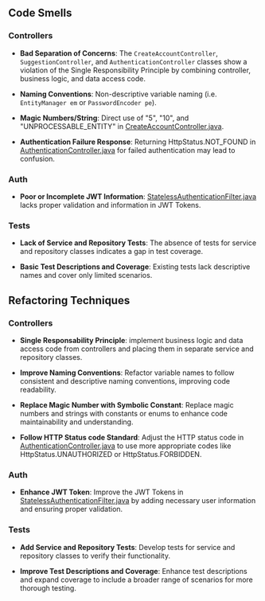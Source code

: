 ## Code Smells

### Controllers
- **Bad Separation of Concerns**: The `CreateAccountController`, `SuggestionController`, and `AuthenticationController` classes show a violation of the Single Responsibility Principle by combining controller, business logic, and data access code.

- **Naming Conventions**: Non-descriptive variable naming (i.e. `EntityManager em` or `PasswordEncoder pe`).

- **Magic Numbers/String**: Direct use of "5", "10", and "UNPROCESSABLE_ENTITY" in [CreateAccountController.java](src%2Fmain%2Fjava%2Foutout%2Fcontroller%2FCreateAccountController.java).

- **Authentication Failure Response**: Returning HttpStatus.NOT_FOUND in [AuthenticationController.java](src%2Fmain%2Fjava%2Foutout%2Fcontroller%2FAuthenticationController.java) for failed authentication may lead to confusion.

### Auth
- **Poor or Incomplete JWT Information**: [StatelessAuthenticationFilter.java](src%2Fmain%2Fjava%2Foutout%2Fsecurity%2FStatelessAuthenticationFilter.java) lacks proper validation and information in JWT Tokens.

### Tests
- **Lack of Service and Repository Tests**: The absence of tests for service and repository classes indicates a gap in test coverage.

- **Basic Test Descriptions and Coverage**: Existing tests lack descriptive names and cover only limited scenarios.

## Refactoring Techniques 

### Controllers
- **Single Responsability Principle**: implement business logic and data access code from controllers and placing them in separate service and repository classes.

- **Improve Naming Conventions**: Refactor variable names to follow consistent and descriptive naming conventions, improving code readability.

- **Replace Magic Number with Symbolic Constant**: Replace magic numbers and strings with constants or enums to enhance code maintainability and understanding.

- **Follow HTTP Status code Standard**: Adjust the HTTP status code in [AuthenticationController.java](src%2Fmain%2Fjava%2Foutout%2Fcontroller%2FAuthenticationController.java) to use more appropriate codes like HttpStatus.UNAUTHORIZED or HttpStatus.FORBIDDEN.

### Auth
- **Enhance JWT Token**: Improve the JWT Tokens in [StatelessAuthenticationFilter.java](src%2Fmain%2Fjava%2Foutout%2Fsecurity%2FStatelessAuthenticationFilter.java) by adding necessary user information and ensuring proper validation.

### Tests
- **Add Service and Repository Tests**: Develop tests for service and repository classes to verify their functionality.

- **Improve Test Descriptions and Coverage**: Enhance test descriptions and expand coverage to include a broader range of scenarios for more thorough testing.
